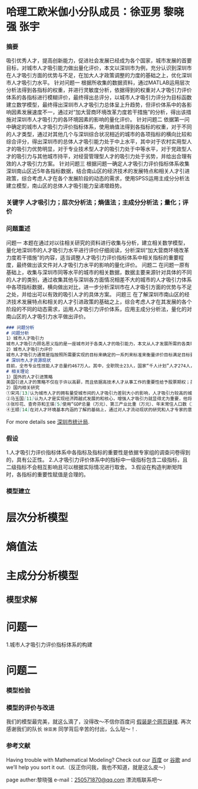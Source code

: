 # 哈理工欧米伽小分队成员：徐亚男 黎晓强 张宇

### 摘要

吸引优秀人才，提高创新能力，促进社会发展已经成为各个国家，城市发展的首要目标，对城市人才吸引能力做出量化评价，本文以深圳市为例，充分认识到深圳市在人才吸引方面的优势与不足，在加大人才政策调整的力度的基础之上，优化深圳市人才吸引力水平。
针对问题一 根据所收集的数据资料，通过MATLAB运用层次分析法得到各指标的权重，并进行灵敏度分析，依据得到的权重对人才吸引力评价体系的各指标进行模糊评价，最终得出总评分，以城市人才吸引力评分为目标函数建立数学模型，最终得出深圳市人才吸引力总体呈上升趋势，但评价体系中的各影响因素发展速度不一，通过对“加大营商环境改革力度若干措施”的分析，得出该措施对深圳市人才吸引力的各环境因素的影响的量化评价。
针对问题二 依据第一问中确定的城市人才吸引力评价指标体系，使用熵值法得到各指标的权重，对于不同的人才类型，通过对其他几个与深圳综合状况相近的城市的各项指标的横向比较和综合评分，得出深圳市的总体人才吸引能力处于中上水平，其中对于农村实用型人才的吸引力优势明显，对于专业技术型人才的吸引力处于中等水平，对于党政型人才的吸引力与其他城市持平，对经营管理型人才的吸引力处于劣势，并给出合理有效的人才吸引力方案。
针对问题三 根据问题一确定人才吸引力评价指标体系收集深圳南山区近5年各指标数据，结合南山区的经济技术的发展特点和相关人才引进政策，综合考虑人才在各个发展阶段的动态的需求，使用SPSS运用主成分分析法建立模型，南山区的总体人才吸引能力呈递增趋势。

### 关键字 人才吸引力；层次分析法；熵值法；主成分分析法；量化；评价

### 问题重述

问题一 本题在通过对以往相关研究的资料进行收集与分析，建立相关数学模型，量化地深圳市的人才吸引力水平进行评价仔细阅读，分析深圳“加大营商环境改革力度若干措施”的内容，适当调整人才吸引力评价指标体系中相关指标的重要程度，最终做出该文件对人才吸引力水平的影响的量化评价。
问题二 在问题一原有基础上，收集与深圳市同等水平的城市的相关数据，数据主要来源针对具体的不同的人才的类别，通过收集其他与深圳各方面情况相差不大的城市的人才吸引力体系中各项指标数据，横向做出对比，进一步分析深圳市在人才吸引方面的优势与不足之处，并给出可以有效的吸引人才的具体方案。
问题三 在了解深圳市南山区的经济技术发展特点和相关的人才引进政策的基础之上，综合考虑人才在其发展的各个阶段的不同的动态需求，运用人才吸引力评价体系，应用主成分分析法，量化的对南山区的人才吸引力水平做出评价。

```markdown
### 问题分析
# 问题分析
1）城市人才吸引力
城市人才吸引力顾名思义指的是一座城市对于各类人才的吸引能力，本文从人才发展所需的各类环境出发来说明深圳市对人才的吸引力水平，其中主要包含经济环境、事业环境，生活配套环境，人才集聚环境和政策激励环境等五个方面。因此，本文所定义的城市人才吸引力就是影响人才发展的各种因素对城市人才吸引力的影响。
2）城市人才吸引力评价
城市人才吸引力通常是指按照所需要实现的目标来确定的一系列来标准来衡量评价目标满足目标要求的程度。城市人才吸引力评价则需要建立一套完整的指标体系，并以此作为评价标准对影响人才吸引力的各个因素进行评价，指出其存在的问题，对人引进策略起到警示作用，同时为增强城市人才吸引力和人才引进策略的制定起到一定的指导作用。
# 深圳市人才资源现状
目前，全市专业性技能人才总量约467万人。其中，全职院士23人，国家“千人计划”人才274人，享受国务院特殊津贴专家531人，广东省“珠江人才计划”领军人才32人，南粤杰出人才12人，累计认定海内外高层次人才9134人。仅2016年以来新引进全职院士11名；新增国家“千人计划”人才74名，同比上年增长95%；国内高层次人才从2009年的1335人，增加到目前的 6592人，增长4.9倍；海外高层次人才2542人。
# 相关理论
1）国外的人才引进策略
美国引进人才的策略不仅在于许以高薪，而且依据高技术人才从事工作的重要性给予股票期权；英国引进人才的策略是发布国家科技发展白皮书，来建立对高级人才的招聘计划，重金聘请顶级人才；日本引进人才策略则是提出了第三次出入境管理基本计划和“在留卡”措施。
2）国内相关研究
①宋鸿[13]认为城市人才的拥有量受城市间的人才吸引力差别大小的影响，人才吸引力较高的城市在吸引人才方面拥有优势，人才吸引力较低的城市则面临人才的快速流失。通过对城市人才吸引力的量化评价，明确了我国城市间存在的人才吸引力差异，其中他所选取的指标主要集中在宏观经济方面。
②马玉国[11]认为人才是实现经济跨越式发展的和核心，增强人才吸引力就显得尤为重要，他将影响人才吸引力的各类因素总结为：人才集聚环境、经济环境、文化环境、政治环境、生活环境、自然环境，并对它们的重要性进行排序，以西部地区为例说明其关于提高人才吸引力的政策性建议。
③张珍花、查奇芬和王瑛[5]使用“GDP总量（万元）、第三产业比重（万元）、年末常住人口数（万人）、教育投入比重（%）、科研投入比重（%）、城市绿化（平方米/人）、污水处理率（%）、每万人拥有病床数（人）、人均使用面积（平方米/人）、城镇居民人均可支配收入（元）”10个指标构建城市人才吸引力评价体系，对上海、杭州、厦门等13个城市的人才吸引力做出量化评价，发现经济环境、生活环境、人才成长和发展环境等是吸引人才的必要条件。
④王顺[14]在对人才环境基本内涵的了解的基础上，通过对人才流动现状的研究和人才专家的意见，尽可能量化的将人才环境划分为：人才集聚环境、经济环境、文化环境、社会环境、生存环境和自然环境等6个子目标，在各个子目标下共设立32个评价指标，建立更加全面的城市人才环境评价模型，并以广州上海、深圳三个主要城市为例，对城市人才发展环境进行了综合评价。
```
For more details see [深圳市统计局](https://http://www.sztj.gov.cn).

### 假设
1.人才吸引力评价指标体系中各指标及指标的重要性是依据专家组的调查问卷得到的，具有公正性。
2.人才吸引力评价体系中的指标中一级指标包含二级指标，且二级指标不会相互影响且可以根据实际情况进行取舍。
3.假设在构造判断矩阵时，各指标的重要性赋值是合理的。

### 模型建立
# 层次分析模型
# 熵值法
# 主成分分析模型
## 模型求解
# 问题一
1.城市人才吸引力评价指标体系的构建
# 问题二

### 模型检验

### 模型的评价与改进

我们的模型最完美，就这么滴了，没得改～不信你百度问 [假装是个网页链接](https://www.baidu.com). 再次感谢我们的队长 `徐亚男` 同学背后辛苦的付出，么么哒～！.

### 参考文献

Having trouble with Mathematical Modeling? Check out our [百度](https://www.baidu.com) or [谷歌](https://http://www.google.cn/) and we’ll help you sort it out.（反正你问我，我也不知道，就是这么皮～）


page auther:黎晓强 e-mail：250571870@qq.com 漂流瓶联系吧～
